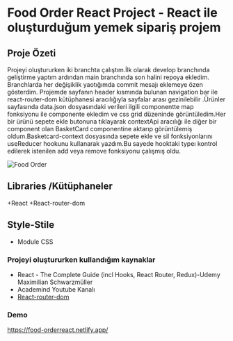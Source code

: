 # Food Order React Project - React ile oluşturduğum yemek sipariş projem

## Proje Özeti
 Projeyi oluştururken iki branchta çalıştım.İlk olarak develop branchında geliştirme yaptım ardından main branchında son halini repoya ekledim. Branchlarda her değişiklik yaotığımda commit mesajı eklemeye özen gösterdim.
 Projemde sayfanın header kısmında bulunan navigation bar ile react-router-dom kütüphanesi aracılığıyla sayfalar arası gezinilebilir .Ürünler sayfasında data.json dosyasındaki verileri ilgili componentte map fonksiyonu ile componente ekledim ve css grid düzeninde görüntüledim.Her bir ürünü sepete ekle butonuna tıklayarak contextApi aracılığı ile diğer bir component olan BasketCard componentine aktarıp görüntülemiş oldum.Basketcard-context dosyasında sepete ekle ve sil fonksiyonlarını useReducer hookunu kullanarak yazdım.Bu sayede hooktaki typeı kontrol edilerek istenilen add veya remove fonksiyonu çalışmış oldu.

![Food Order](https://drive.google.com/file/d/1-rFi0EeDo8-sDCPQGq4xSYpxsnBrQLhR/view?usp=sharing)

## Libraries /Kütüphaneler
+React
+React-router-dom

## Style-Stile
+ Module CSS

### Projeyi oluştururken kullandığım kaynaklar
+ React - The Complete Guide (incl Hooks, React Router, Redux)-Udemy Maximilian Schwarzmüller
+ Academind Youtube Kanalı
+ [React-router-dom](https://reactrouter.com/en/main)


 ### Demo
 https://food-orderreact.netlify.app/

